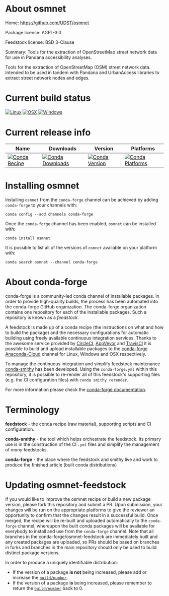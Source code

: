 About osmnet
============

Home: https://github.com/UDST/osmnet

Package license: AGPL-3.0

Feedstock license: BSD 3-Clause

Summary: Tools for the extraction of OpenStreetMap street network data for use in Pandana accessibility analyses.

Tools for the extraction of OpenStreetMap (OSM) street network data.
Intended to be used in tandem with Pandana and UrbanAccess libraries to
extract street network nodes and edges.


Current build status
====================

[![Linux](https://img.shields.io/circleci/project/github/conda-forge/osmnet-feedstock/master.svg?label=Linux)](https://circleci.com/gh/conda-forge/osmnet-feedstock)
[![OSX](https://img.shields.io/travis/conda-forge/osmnet-feedstock/master.svg?label=macOS)](https://travis-ci.org/conda-forge/osmnet-feedstock)
[![Windows](https://img.shields.io/appveyor/ci/conda-forge/osmnet-feedstock/master.svg?label=Windows)](https://ci.appveyor.com/project/conda-forge/osmnet-feedstock/branch/master)

Current release info
====================

| Name | Downloads | Version | Platforms |
| --- | --- | --- | --- |
| [![Conda Recipe](https://img.shields.io/badge/recipe-osmnet-green.svg)](https://anaconda.org/conda-forge/osmnet) | [![Conda Downloads](https://img.shields.io/conda/dn/conda-forge/osmnet.svg)](https://anaconda.org/conda-forge/osmnet) | [![Conda Version](https://img.shields.io/conda/vn/conda-forge/osmnet.svg)](https://anaconda.org/conda-forge/osmnet) | [![Conda Platforms](https://img.shields.io/conda/pn/conda-forge/osmnet.svg)](https://anaconda.org/conda-forge/osmnet) |

Installing osmnet
=================

Installing `osmnet` from the `conda-forge` channel can be achieved by adding `conda-forge` to your channels with:

```
conda config --add channels conda-forge
```

Once the `conda-forge` channel has been enabled, `osmnet` can be installed with:

```
conda install osmnet
```

It is possible to list all of the versions of `osmnet` available on your platform with:

```
conda search osmnet --channel conda-forge
```


About conda-forge
=================

conda-forge is a community-led conda channel of installable packages.
In order to provide high-quality builds, the process has been automated into the
conda-forge GitHub organization. The conda-forge organization contains one repository
for each of the installable packages. Such a repository is known as a *feedstock*.

A feedstock is made up of a conda recipe (the instructions on what and how to build
the package) and the necessary configurations for automatic building using freely
available continuous integration services. Thanks to the awesome service provided by
[CircleCI](https://circleci.com/), [AppVeyor](http://www.appveyor.com/)
and [TravisCI](https://travis-ci.org/) it is possible to build and upload installable
packages to the [conda-forge](https://anaconda.org/conda-forge)
[Anaconda-Cloud](http://docs.anaconda.org/) channel for Linux, Windows and OSX respectively.

To manage the continuous integration and simplify feedstock maintenance
[conda-smithy](http://github.com/conda-forge/conda-smithy) has been developed.
Using the ``conda-forge.yml`` within this repository, it is possible to re-render all of
this feedstock's supporting files (e.g. the CI configuration files) with ``conda smithy rerender``.

For more information please check the [conda-forge documentation](https://conda-forge.org/docs/).

Terminology
===========

**feedstock** - the conda recipe (raw material), supporting scripts and CI configuration.

**conda-smithy** - the tool which helps orchestrate the feedstock.
                   Its primary use is in the construction of the CI ``.yml`` files
                   and simplify the management of *many* feedstocks.

**conda-forge** - the place where the feedstock and smithy live and work to
                  produce the finished article (built conda distributions)


Updating osmnet-feedstock
=========================

If you would like to improve the osmnet recipe or build a new
package version, please fork this repository and submit a PR. Upon submission,
your changes will be run on the appropriate platforms to give the reviewer an
opportunity to confirm that the changes result in a successful build. Once
merged, the recipe will be re-built and uploaded automatically to the
`conda-forge` channel, whereupon the built conda packages will be available for
everybody to install and use from the `conda-forge` channel.
Note that all branches in the conda-forge/osmnet-feedstock are
immediately built and any created packages are uploaded, so PRs should be based
on branches in forks and branches in the main repository should only be used to
build distinct package versions.

In order to produce a uniquely identifiable distribution:
 * If the version of a package **is not** being increased, please add or increase
   the [``build/number``](http://conda.pydata.org/docs/building/meta-yaml.html#build-number-and-string).
 * If the version of a package **is** being increased, please remember to return
   the [``build/number``](http://conda.pydata.org/docs/building/meta-yaml.html#build-number-and-string)
   back to 0.